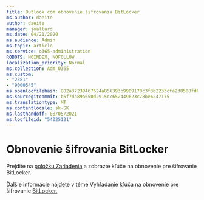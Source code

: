 ```yaml
---
title: Outlook.com obnovenie šifrovania BitLocker
ms.author: daeite
author: daeite
manager: joallard
ms.date: 04/21/2020
ms.audience: Admin
ms.topic: article
ms.service: o365-administration
ROBOTS: NOINDEX, NOFOLLOW
localization_priority: Normal
ms.collection: Adm_O365
ms.custom:
- "2381"
- "9000545"
ms.openlocfilehash: 802a37239467624a856393b9909170c3f3b2233cfa238508fd0515749a71d1a6
ms.sourcegitcommit: b5f7da89a650d2915dc652449623c78be6247175
ms.translationtype: MT
ms.contentlocale: sk-SK
ms.lasthandoff: 08/05/2021
ms.locfileid: "54025121"
---
```

# <a name="bitlocker-recovery"></a>Obnovenie šifrovania BitLocker

Prejdite na [položku Zariadenia](https://account.microsoft.com/devices/recoverykey) a zobrazte kľúče na obnovenie pre šifrovanie BitLocker.

Ďalšie informácie nájdete v téme Vyhľadanie kľúča na obnovenie pre šifrovanie [BitLocker.](https://support.microsoft.com/help/4026181)
